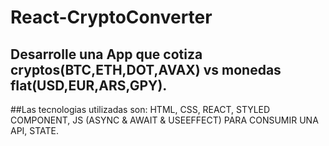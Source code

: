 # React-CryptoConverter



## Desarrolle una App que cotiza cryptos(BTC,ETH,DOT,AVAX) vs monedas fIat(USD,EUR,ARS,GPY).      

##Las tecnologias utilizadas son: HTML, CSS, REACT, STYLED COMPONENT, JS (ASYNC & AWAIT & USEEFFECT) PARA CONSUMIR UNA API, STATE. 
